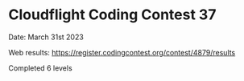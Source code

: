 # Cloudflight Coding Contest 37

Date: March 31st 2023

Web results: https://register.codingcontest.org/contest/4879/results

Completed 6 levels
